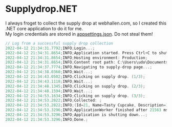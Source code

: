 # Supplydrop.NET

I always froget to collect the supply drop at webhallen.com, so I created this .NET core application to do it for me.  
My login credentials are stored in [appsettings.json](appsettings.json). Do not steal them!

```c
// Log from a successful supply drop collection
2022-04-12 21:34:31.7792;INFO;Login...;
2022-04-12 21:34:31.8654;INFO;Application started. Press Ctrl+C to shut down.;
2022-04-12 21:34:31.8654;INFO;Hosting environment: Production;
2022-04-12 21:34:31.8654;INFO;Content root path: C:\Users\udo\Documents\SupplyDrop.NET;
2022-04-12 21:34:37.7774;INFO;Navigating to supply-drop page...;
2022-04-12 21:34:38.0360;INFO;Wait...;
2022-04-12 21:34:43.0502;INFO;Clicking on supply drop. (1/3);
2022-04-12 21:34:43.1118;INFO;Wait...;
2022-04-12 21:34:48.1345;INFO;Clicking on supply drop. (2/3);
2022-04-12 21:34:48.1594;INFO;Wait...;
2022-04-12 21:34:53.1634;INFO;Clicking on supply drop. (3/3);
2022-04-12 21:34:53.2822;INFO;Collected: ;
2022-04-12 21:34:53.2822;INFO;(Id=21, Name=Tasty Cupcake, Description=1500 XP) x1;
2022-04-12 21:34:53.3296;INFO;ApplicationWorker finished after 21563 ms.;
2022-04-12 21:34:53.3296;INFO;Application is shutting down...;
2022-04-12 21:34:53.3296;INFO;Done.;
```
